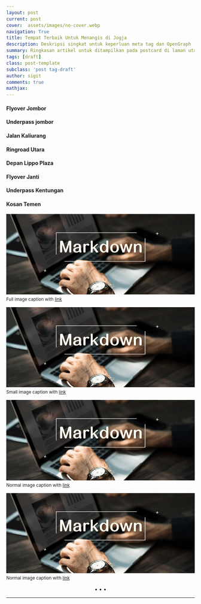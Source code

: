 ```yaml
---
layout: post
current: post
cover:  assets/images/no-cover.webp
navigation: True
title: Tempat Terbaik Untuk Menangis di Jogja
description: Deskripsi singkat untuk keperluan meta tag dan OpenGraph
summary: Ringkasan artikel untuk ditampilkan pada postcard di laman utama, topik, dan artikel terkait.
tags: [draft]
class: post-template
subclass: 'post tag-draft'
author: sigit
comments: true
mathjax:
---
```


#### Flyover Jombor
#### Underpass jombor
#### Jalan Kaliurang
#### Ringroad Utara
#### Depan Lippo Plaza
#### Flyover Janti
#### Underpass Kentungan
#### Kosan Temen

![ALT text](assets/images/markdown.jpeg#full "Title text example")
<small>Full image caption with [link](https://link)</small>

![ALT Text](assets/images/markdown.jpeg#small "Title text example")
<small>Small image caption with [link](https://link)</small>

[![ALT Text](assets/images/markdown.jpeg "Title text example")](#linkmedia)
<small>Normal image caption with [link](https://link)</small>

![ALT Text](assets/images/markdown.jpeg "Title text example")
<small>Normal image caption with [link](https://link)</small>

<center>•   •   •</center>

---

[^1]: [Nama](www.com)